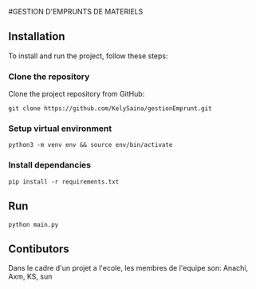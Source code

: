 #GESTION D'EMPRUNTS DE MATERIELS

## Installation

To install and run the project, follow these steps:

### Clone the repository

Clone the project repository from GitHub:

```git clone https://github.com/KelySaina/gestionEmprunt.git```

### Setup virtual environment
```python3 -m venv env && source env/bin/activate```

### Install dependancies
```pip install -r requirements.txt```

## Run
```python main.py```

## Contibutors
Dans le cadre d'un projet a l'ecole, les membres de l'equipe son:
Anachi, Axm, KS, sun


